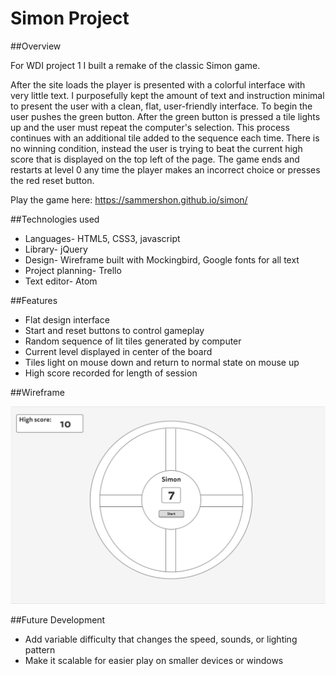 # Simon Project
##Overview

For WDI project 1 I built a remake of the classic Simon game.

After the site loads the player is presented with a colorful interface with very little text. I purposefully kept the amount of text and instruction minimal to present the user with a clean, flat, user-friendly interface. To begin the user pushes the green button. After the green button is pressed a tile lights up and the user must repeat the computer's selection. This process continues with an additional tile added to the sequence each time. There is no winning condition, instead the user is trying to beat the current high score that is displayed on the top left of the page. The game ends and restarts at level 0 any time the player makes an incorrect choice or presses the red reset button.

Play the game here: https://sammershon.github.io/simon/

##Technologies used

  * Languages- HTML5, CSS3, javascript
  * Library- jQuery
  * Design- Wireframe built with Mockingbird, Google fonts for all text
  * Project planning- Trello
  * Text editor- Atom

##Features

  * Flat design interface
  * Start and reset buttons to control gameplay
  * Random sequence of lit tiles generated by computer
  * Current level displayed in center of the board
  * Tiles light on mouse down and return to normal state on mouse up
  * High score recorded for length of session

##Wireframe

![Wireframe](https://github.com/sammershon/simon/blob/master/img/simonWireframe.png)

##Future Development
  * Add variable difficulty that changes the speed, sounds, or lighting pattern
  * Make it scalable for easier play on smaller devices or windows

